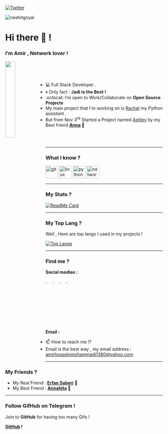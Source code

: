 [![Twitter](https://img.shields.io/twitter/url/https/twitter.com/BlackIQ.svg?style=social&label=Follow%20%40BlackIQ)](https://twitter.com/BlackIQ)
<p align="left"> <img src="https://komarev.com/ghpvc/?username=neehitgoyal" alt="neehitgoyal" /> </p>

<h1>Hi there 👋 !</h1>
<h3>I’m Amir , Network lover !</h3>

<img align="left" src="https://github.com/BlackIQ/BlackIQ/blob/main/Dev.jpg" width="25%"/>

<br>
<br>
<br>

- 💻 Full Stack Developer .
- :cyclone: Only fact : **Jadi is the Best !**
- :octocat: I’m open to Work/Collaborate on **Open Source Projects**
- My main project that I'm working on is <a href="https://github.com/BlackIQ/Rachel">Rachel</a> my Python assistant .
- But from Nov 3<sup>rd</sup> Started a Project named <a href="https://github.com/BlackIQ/Ashley">Ashley</a> by my Best friend <b><a href="https://github.com/Annahita2004">Anna</a> 💖</b>

<br>
<br>

<hr>

### What I know ?
<p align="left">
<img src="https://www.vectorlogo.zone/logos/git-scm/git-scm-icon.svg" alt="git" width="40" height="40"/>
<img src="https://upload.wikimedia.org/wikipedia/commons/b/b8/Other-linux-logo.svg" alt="linux" width="40" height="40"/>
<img src="https://upload.wikimedia.org/wikipedia/commons/c/c3/Python-logo-notext.svg" alt="python" width="40" height="40"/>
<img src="https://comptiawebsite.blob.core.windows.net/webcontent/images/default-source/siteicons/logonetworkplus.svg" alt="network+" width="40" height="40"/>
</p>

<hr>

### My Stats ?
[![ReadMe Card](https://github-readme-stats.vercel.app/api?username=BlackIQ&show_icons=true)](https://github.com/BlackIQ)

<hr>

### My Top Lang ?

<p>Well , Here are top langs I used in my projects !</p>

[![Top Langs](https://github-readme-stats.vercel.app/api/top-langs/?username=BlackIQ&layout=compact)](https://github.com/BlackIQ)

<hr>

### Find me ?
<p><b>Social medias :</b></p>

[<img src="https://img.icons8.com/color/48/000000/twitter.png" width="3.5%"/>](https://twitter.com/GNU_Amir)
[<img src="https://cdn.jsdelivr.net/npm/simple-icons@3.0.1/icons/linkedin.svg" width="3.5%"/>](https://linkedin.com/in/amirhosseinmohammadi)
[<img src="https://cdn.jsdelivr.net/npm/simple-icons@3.0.1/icons/facebook.svg" width="3.5%"/>](https://facebook.com/)
[<img src="https://cdn.jsdelivr.net/npm/simple-icons@3.0.1/icons/instagram.svg" width="3.5%"/>](https://instagram.com/leorando_l_larson)

<!--
<a href="https://medium.com/@goyalneehit" target="blank"><img align="center" src="https://cdn.jsdelivr.net/npm/simple-icons@3.0.1/icons/medium.svg" alt="@goyalneehit" height="30" width="40" /></a>
<a href="https://www.youtube.com/channel/UCdvnABJuAjetwZRYDKMBuSw" target="blank"><img align="center" src="https://cdn.jsdelivr.net/npm/simple-icons@3.0.1/icons/youtube.svg" alt="neehit goyal" height="30" width="40" /></a>
<a href="https://www.hackerrank.com/goyalneehit" target="blank"><img align="center" src="https://cdn.jsdelivr.net/npm/simple-icons@3.0.1/icons/hackerrank.svg" alt="@goyalneehit" height="30" width="40" /></a>
<a href="https://www.hackerearth.com/@goyalneehit" target="blank"><img align="center" src="https://cdn.jsdelivr.net/npm/simple-icons@3.0.1/icons/hackerearth.svg" alt="@goyalneehit" height="30" width="40" /></a>
<a href="https://auth.geeksforgeeks.org/user/goyalneehit" target="blank">
<img align="center" src="https://cdn.jsdelivr.net/npm/simple-icons@3.0.1/icons/geeksforgeeks.svg" alt="goyalneehit" height="30" width="40" /></a>
-->

<p><b>Email :</b></p>

- 📫 How to reach me !?
- Email is the best way , my email address : amirhosseinmohammadi1380@yahoo.com

<hr>

### My Friends ?
<ul>
    <li>My Real Friend : <b><a href="https://github.com/erfansaberi">Erfan Saberi</a></b> 🌟</li>
    <li>My Best Friend : <b><a href="https://github.com/Annahita2004">Annahita</a> 💖</b></li>
</ul>

<hr>

### Follow GifHub on Telegram !
<p>Join to <b>GitHub</b> for having too many Gifs !</p>
<p><b><a href="https://t.me/GifHub_com">GitHub</a> !</b></p>